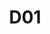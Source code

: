 ---
title: D01
description: Documentation Stores
dimension: documentation
tags:
- documentation
- knowledge
- findability
- governance
- traceability
- version-control
- decision-log
- diagram-as-code
- ownership
- review-cadence
- metadata
nav_order: 2.71
deprecated: false
requirement: All architecture documentation **SHOULD** be maintained (with supporting
  processes and change control) within the appropriate NHS England knowledge store(s)
  e.g. Aalto, SharePoint, Confluence.
more_info: |
  Purpose:
    Architecture information must be easy to find, trusted, and governed. A single
    authoritative location (with clearly sign‑posted exceptions) reduces time lost
    hunting for diagrams, decisions and models and lowers the risk of teams
    operating from stale copies.

  Scope of "architecture documentation":
    - Direction (vision, principles, roadmap)
    - Designs (context, logical / physical views, data, integration)
    - Decisions (ADR / KAD / debt register)
    - Non‑functional & risk material (NFRs, threat / resilience aspects)

  Store selection guidelines:
    - One canonical store per document type (e.g. ADR index in Git, models in Archi repo)
    - Discoverable via an index / landing page
    - Supports version history & access control (read for all, write restricted)
    - Supports export / retention policies

  Governance & lifecycle:
    - Every artefact has an owner (role not person) and a review cadence
    - Arch debt & retired components are marked clearly (do not delete context)
    - Change control references issue / PR / ticket IDs
    - Links to related artefacts maintained (e.g. decision -> impacted diagram)

  Evidence you can supply:
    - Repository / space index page enumerating doc types and locations
    - ADR index with stable IDs and dates
    - Access model (who can contribute / approve)

  Common pitfalls:
    - Splitting canonical docs across Confluence + SharePoint + local folders
    - Hosting diagrams only inside presentation decks (losing diff history)
    - Personal OneDrive / desktop copies treated as source

  Quality checklist heuristic:
    - Findability: < 2 clicks from landing page
    - Freshness: Last review within agreed cadence (e.g. 90 days)
    - Traceability: Each design links to at least one decision & principle
examples:
- title: Canonical Architecture Index Page
  content: |
    A README (or Confluence landing page) listing each artefact type, the
    canonical location, owner role, and review frequency.
- title: Decision Log Extract
  content: |
    Table of ADR IDs with status (accepted / superseded) and links to the
    corresponding solution diagrams illustrating the impact.
- title: Repository Structure Screenshot
  content: |
    Example Git tree showing /docs (markdown), /decisions (ADRs), /models
    (Archi) and /diagrams (plantuml) enforcing predictable layout.
technology:
- title: Confluence / SharePoint
  content: 'Corporate knowledge stores for wider audience consumption & governance
    packs.

    '
- title: Git / GitHub Enterprise
  content: 'Docs‑as‑Code (markdown, ADRs, version control, code review workflow).

    '
- title: Aalto (or Architecture Registry)
  content: 'Catalogue / inventory of solutions & higher level artefacts.

    '
- title: Backstage / Developer Portal (optional)
  content: 'Surfacing architecture metadata and linking operational docs.

    '
- title: PlantUML / Structurizr / Mermaid
  content: 'Diagram as code enabling diffable, reviewable design artefacts.

    '
further_reading:
- title: ADR (Architecture Decision Record) Guidance
  content: Lightweight pattern for recording architectural decisions.
  url: https://adr.github.io/
- title: GDS Service Manual - Documentation
  content: Government guidance on making technical documentation discoverable.
  url: https://www.gov.uk/service-manual/technology
- title: Docs as Code (ThoughtWorks Radar)
  content: Rationale for versioning documentation alongside source.
  url: https://www.thoughtworks.com/radar/techniques/docs-as-code
- title: NHS Service Standard
  content: Expectations influencing documentation transparency & governance.
  url: https://service-manual.nhs.uk/service-standard
assessment_guidance: |
  How to assess (Solution Architect focus):
    1. Locate the single authoritative landing page / index for architecture docs.
       Confirm it enumerates ALL required artefact types (vision, decisions, models etc.) or states why absent.
    2. Pick a recent significant change (e.g. new component). Trace: index → design doc → ADR → relevant diagram commit. If any hop fails, note gap.
    3. Sample 3 ADRs. Check rationale clarity, linkage to impacted artefacts and status accuracy.
    4. Inspect freshness: at least one artefact each from strategy, design, decision & risk should show a last_verified date within agreed cadence.
    5. Verify permissions: broad read access, controlled write (no personal silos). Spot-check for shadow copies (old Confluence space / slide deck).
assessment_examples:
  '0':
  - example: Cannot produce a single authoritative index / landing page.
  - example: Multiple conflicting stores (scattered Confluence spaces, ad‑hoc SharePoint
      folders, local PPT decks).
  - example: Diagrams only exist as static images inside slide decks; no diagram source
      files (PlantUML / Structurizr) available.
  - example: No ADR / decision log (decisions captured only in email or meeting minutes).
  - example: No stated owners or review cadence; freshness of artefacts unknowable.
  - example: Personal storage (OneDrive/Desktop) acting as de‑facto source of truth.
  - example: Attempts to trace a recent change fail (cannot link design → decision
      → diagram).
  - example: Evidence is verbal or an outdated (>12 months) slide pack with obsolete
      component names.
  '1':
  - example: Partial index exists but omits key categories (e.g. risk register, NFR
      set, roadmap, data models).
  - example: Some documents versioned in Git; others remain binary (Visio / PPT) with
      no meaningful history.
  - example: ADR log started (<5 entries) lacking alternatives, consequences, or status
      field (accepted / superseded).
  - example: Ownership unclear for most artefacts; a few last_verified fields appear
      sporadically.
  - example: Duplicate diagrams across locations; “latest” cannot be determined confidently.
  - example: Freshness claims based on last modified timestamps rather than explicit
      verification.
  - example: Traceability is patchy; reviewers spend time reconciling duplicates.
  '2':
  - example: Single index covers core design views and a subset of decisions; strategy
      / risk / NFR artefacts still missing or linked to outdated spaces.
  - example: ADR log captures notable decisions for last few months but supersession
      chains and rationale depth inconsistent.
  - example: Mixed diagram practice (~50% diagram‑as‑code, remainder static images
      without lineage).
  - example: Freshness metadata applied to a minority (<50%) of artefacts; several
      clearly beyond cadence threshold.
  - example: Owners assigned only for critical documents; others implicitly owned.
  - example: Manual effort required to establish whether an artefact is current.
  - example: Intent visible yet gaps hinder reliable reuse and onboarding.
  '3':
  - example: Index enumerates most artefact types (minor omissions e.g. resilience
      view or debt register linkage) with working hyperlinks.
  - example: ADR log active for recent quarter; a few significant pivots not yet documented
      (tracked in backlog).
  - example: Majority diagrams now managed as code; handful of legacy binaries awaiting
      migration plan.
  - example: Freshness coverage ~70% within SLA; overdue items manually flagged (spreadsheet
      or ad‑hoc script; not CI‑enforced).
  - example: Clear owner roles for most artefact classes; escalation handling informal.
  - example: Traceability chain (index → doc → ADR → diagram) works for common flows;
      occasional dead links occur.
  - example: Foundation established; automation & coverage must improve for higher
      scores.
  '4':
  - example: Comprehensive index includes all standard categories plus intentionally
      absent notes (with rationale) to prevent ambiguity.
  - example: ADR log complete with status transitions and supersession chains; pending
      ADR backlog short & tracked.
  - example: from >85–90% artefacts within freshness SLA; remaining items have explicit
      remediation tickets or scheduled reviews.
  - example: Diagrams predominantly (≥90%) as code with naming conventions & lint
      / review checks applied.
  - example: Permission & contribution model documented; PR / issue references provide
      change audit trail.
  - example: Emerging automation (link checker, freshness script) runs on schedule;
      warnings surfaced in dashboard (not yet gating merges).
  - example: Low duplication; legacy artefacts archived with forward/back links.
  - example: Only incremental automation & enforcement gaps separate from score 5.
  '5':
  - example: Single authoritative index auto‑generated from structured metadata (no
      manual drift) covering all artefact classes and cross‑links.
  - example: 100% artefacts have owner role, last_verified, next_review_due; real‑time
      dashboard shows findability, freshness & decision coverage metrics.
  - example: Full decision traceability (design doc ↔ ADR ↔ diagram commit ↔ principle/objective)
      validated by CI.
  - example: All diagrams as code; automated style, link & orphan checks; zero duplicate/orphaned
      artefacts in latest run.
  - example: CI gates fail on missing metadata, broken links, or overdue freshness;
      issues auto‑raised tagging the responsible owner role.
  - example: Access model least‑privilege with periodic permission audit evidence
      linked from index.
  - example: 'Continuous improvement loop: key metrics trending positively quarter‑on‑quarter;
      improvement actions tracked to closure.'
  - example: Evidence export script produces complete compliance pack (index, metrics,
      traceability samples) in minutes.
  - example: Documentation operates as a governed product with observable quality
      signals.
---